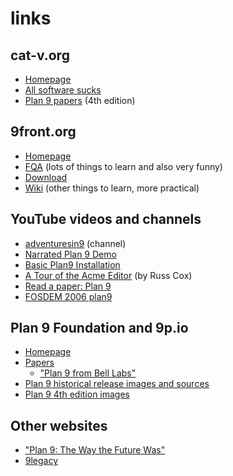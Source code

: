 # links

## cat-v.org

 - [Homepage](https://cat-v.org/)
 - [All software sucks](http://harmful.cat-v.org/software/)
 - [Plan 9 papers](http://doc.cat-v.org/plan_9/4th_edition/papers/) (4th edition)

## 9front.org

 - [Homepage](http://9front.org/)
 - [FQA](http://fqa.9front.org/) (lots of things to learn and also very funny)
 - [Download](http://9front.org/download)
 - [Wiki](http://wiki.9front.org/) (other things to learn, more practical)

## YouTube videos and channels

 - [adventuresin9](https://www.youtube.com/channel/UC7qFfPYl0t8Cq7auyblZqxA) (channel)
 - [Narrated Plan 9 Demo](https://www.youtube.com/watch?v=SoGLU1l7LwY)
 - [Basic Plan9 Installation](https://www.youtube.com/watch?v=NNWFTq0ZwLE)
 - [A Tour of the Acme Editor](https://www.youtube.com/watch?v=dP1xVpMPn8M) (by Russ Cox)
 - [Read a paper: Plan 9](https://www.youtube.com/watch?v=Mr-ilxxWAcQ)
 - [FOSDEM 2006 plan9](https://www.youtube.com/watch?v=VJSlvoUFkBA)

## Plan 9 Foundation and 9p.io

 - [Homepage](https://p9f.org/)
 - [Papers](https://p9f.org/sys/doc/)
	- ["Plan 9 from Bell Labs"](https://p9f.org/sys/doc/9.html)
 - [Plan 9 historical release images and sources](https://p9f.org/dl/)
 - [Plan 9 4th edition images](http://9p.io/plan9/download.html)

## Other websites

 - ["Plan 9: The Way the Future Was"](http://www.catb.org/esr/writings/taoup/html/plan9.html)
 - [9legacy](http://9legacy.org/)
